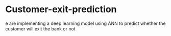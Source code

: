 # Customer-exit-prediction
e are implementing a deep learning model using ANN to predict whether the customer will exit the bank or not
